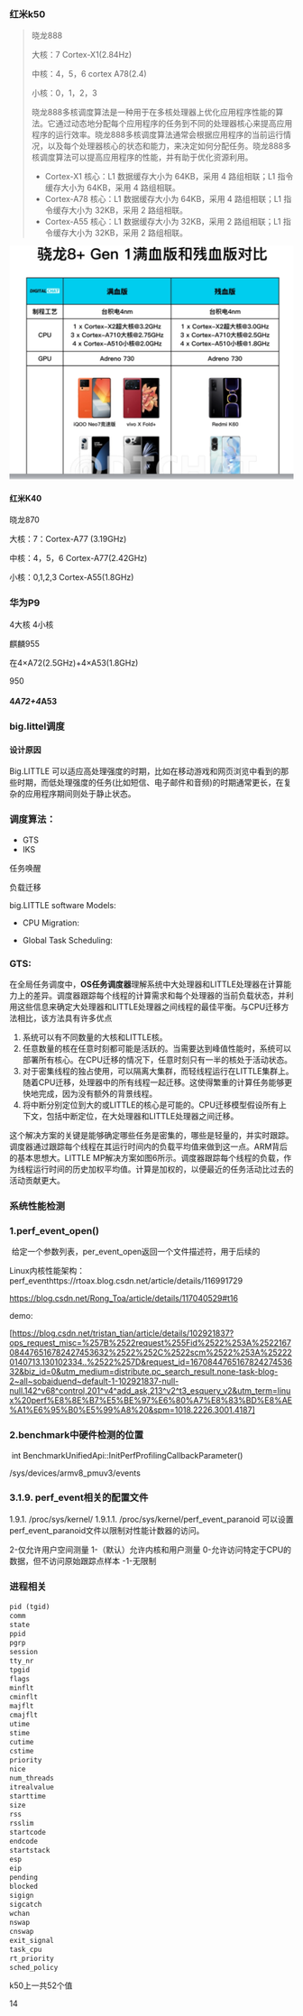 ### 红米k50

> 晓龙888
>
> 大核：7    Cortex-X1(2.84Hz)
>
> 中核：4，5，6  cortex A78(2.4)
>
> 小核：0，1，2，3 
>
> 晓龙888多核调度算法是一种用于在多核处理器上优化应用程序性能的算法。它通过动态地分配每个应用程序的任务到不同的处理器核心来提高应用程序的运行效率。晓龙888多核调度算法通常会根据应用程序的当前运行情况，以及每个处理器核心的状态和能力，来决定如何分配任务。晓龙888多核调度算法可以提高应用程序的性能，并有助于优化资源利用。
>
> 
>
> - Cortex-X1 核心：L1 数据缓存大小为 64KB，采用 4 路组相联；L1 指令缓存大小为 64KB，采用 4 路组相联。
> - Cortex-A78 核心：L1 数据缓存大小为 64KB，采用 4 路组相联；L1 指令缓存大小为 32KB，采用 2 路组相联。
> - Cortex-A55 核心：L1 数据缓存大小为 32KB，采用 2 路组相联；L1 指令缓存大小为 32KB，采用 2 路组相联。
>



![image-20230314090442280](硬件解析.assets/image-20230314090442280.png)



#### 红米K40

晓龙870

大核：7：Cortex-A77 (3.19GHz)

中核：4，5，6 Cortex-A77(2.42GHz)

小核：0,1,2,3 Cortex-A55(1.8GHz)



### 华为P9

4大核 4小核

麒麟955

在4×A72(2.5GHz)+4×A53(1.8GHz)

950

#### 4*A72+4*A53







### big.littel调度

#### 设计原因

Big.LITTLE 可以适应高处理强度的时期，比如在移动游戏和网页浏览中看到的那些时期，而低处理强度的任务(比如短信、电子邮件和音频)的时期通常更长，在复杂的应用程序期间则处于静止状态。

### 调度算法：

- GTS
- IKS

任务唤醒

负载迁移



big.LITTLE software Models:

- CPU Migration:

- Global Task Scheduling:

### GTS:

在全局任务调度中，**OS任务调度器**理解系统中大处理器和LITTLE处理器在计算能力上的差异。调度器跟踪每个线程的计算需求和每个处理器的当前负载状态，并利用这些信息来确定大处理器和LITTLE处理器之间线程的最佳平衡。与CPU迁移方法相比，该方法具有许多优点

1. 系统可以有不同数量的大核和LITTLE核。
2. 任意数量的核在任意时刻都可能是活跃的。当需要达到峰值性能时，系统可以部署所有核心。在CPU迁移的情况下，任意时刻只有一半的核处于活动状态。
3. 对于密集线程的独占使用，可以隔离大集群，而轻线程运行在LITTLE集群上。随着CPU迁移，处理器中的所有线程一起迁移。这使得繁重的计算任务能够更快地完成，因为没有额外的背景线程。
4. 将中断分别定位到大的或LITTLE的核心是可能的。CPU迁移模型假设所有上下文，包括中断定位，在大处理器和LITTLE处理器之间迁移。

这个解决方案的关键是能够确定哪些任务是密集的，哪些是轻量的，并实时跟踪。调度器通过跟踪每个线程在其运行时间内的负载平均值来做到这一点。ARM背后的基本思想大。LITTLE MP解决方案如图6所示。调度器跟踪每个线程的负载，作为线程运行时间的历史加权平均值。计算是加权的，以便最近的任务活动比过去的活动贡献更大。

### 系统性能检测

### 1.perf_event_open()

​	给定一个参数列表，per_event_open返回一个文件描述符，用于后续的



​		Linux内核性能架构：perf_eventhttps://rtoax.blog.csdn.net/article/details/116991729

https://blog.csdn.net/Rong_Toa/article/details/117040529#t16

demo:

[https://blog.csdn.net/tristan_tian/article/details/102921837?ops_request_misc=%257B%2522request%255Fid%2522%253A%2522167084476516782427453632%2522%252C%2522scm%2522%253A%252220140713.130102334..%2522%257D&request_id=167084476516782427453632&biz_id=0&utm_medium=distribute.pc_search_result.none-task-blog-2~all~sobaiduend~default-1-102921837-null-null.142^v68^control,201^v4^add_ask,213^v2^t3_esquery_v2&utm_term=linux%20perf%E8%8E%B7%E5%BE%97%E6%80%A7%E8%83%BD%E8%AE%A1%E6%95%B0%E5%99%A8%20&spm=1018.2226.3001.4187]

### 2.benchmark中硬件检测的位置

​	int BenchmarkUnifiedApi::InitPerfProfilingCallbackParameter() 

/sys/devices/armv8_pmuv3/events





### 3.1.9. perf_event相关的配置文件

1.9.1. /proc/sys/kernel/
1.9.1.1. /proc/sys/kernel/perf_event_paranoid
可以设置perf_event_paranoid文件以限制对性能计数器的访问。

2-仅允许用户空间测量
1-（默认）允许内核和用户测量
0-允许访问特定于CPU的数据，但不访问原始跟踪点样本
-1-无限制





### 进程相关

```
pid (tgid) 
comm 
state 
ppid 
pgrp 
session 
tty_nr 
tpgid 
flags 
minflt 
cminflt 
majflt 
cmajflt 
utime 
stime 
cutime 
cstime 
priority 
nice 
num_threads 
itrealvalue 
starttime 
size 
rss 
rsslim 
startcode 
endcode 
startstack 
esp 
eip 
pending 
blocked 
sigign 
sigcatch 
wchan 
nswap 
cnswap 
exit_signal 
task_cpu 
rt_priority 
sched_policy

```



k50上一共52个值

14
